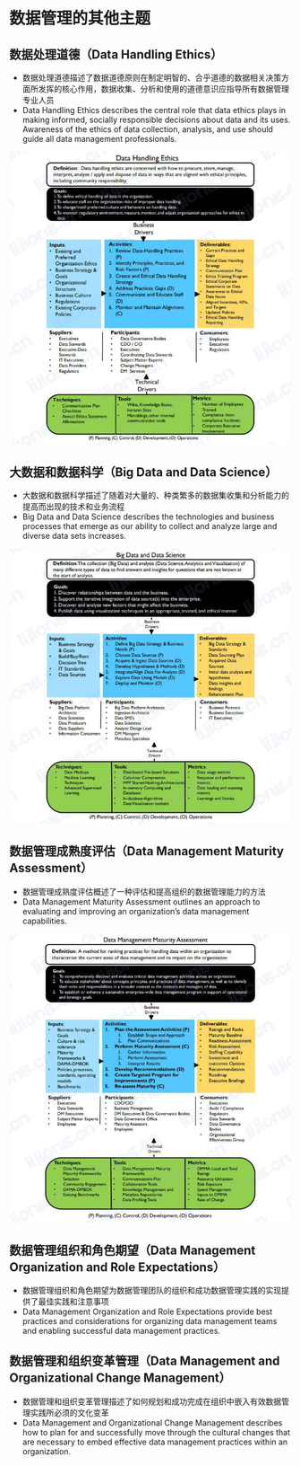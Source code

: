 # **数据管理的其他主题**

## 数据处理道德（Data Handling Ethics）

- 数据处理道德描述了数据道德原则在制定明智的、合乎道德的数据相关决策方面所发挥的核心作用，数据收集、分析和使用的道德意识应指导所有数据管理专业人员
- Data Handling Ethics describes the central role that data ethics plays in making informed, socially responsible decisions about data and its uses. Awareness of the ethics of data collection, analysis, and use should guide all data management professionals.

![](assets/数据管理的其他主题/数据处理道德.jpg)

## 大数据和数据科学（Big Data and Data Science）

- 大数据和数据科学描述了随着对大量的、种类繁多的数据集收集和分析能力的提高而出现的技术和业务流程
- Big Data and Data Science describes the technologies and business processes that emerge as our ability to collect and analyze large and diverse data sets increases.

![](assets/数据管理的其他主题/大数据和数据科学.jpg)

## 数据管理成熟度评估（Data Management Maturity Assessment）

- 数据管理成熟度评估概述了一种评估和提高组织的数据管理能力的方法
- Data Management Maturity Assessment outlines an approach to evaluating and improving an organization’s data management capabilities.

![](assets/数据管理的其他主题/数据管理成熟度评估.jpg)

## 数据管理组织和角色期望（Data Management Organization and Role Expectations）

- 数据管理组织和角色期望为数据管理团队的组织和成功数据管理实践的实现提供了最佳实践和注意事项
- Data Management Organization and Role Expectations provide best practices and considerations for organizing data management teams and enabling successful data management practices.

## 数据管理和组织变革管理（Data Management and Organizational Change Management）

- 数据管理和组织变革管理描述了如何规划和成功完成在组织中嵌入有效数据管理实践所必须的文化变革
- Data Management and Organizational Change Management describes how to plan for and successfully move through the cultural changes that are necessary to embed effective data management practices within an organization.